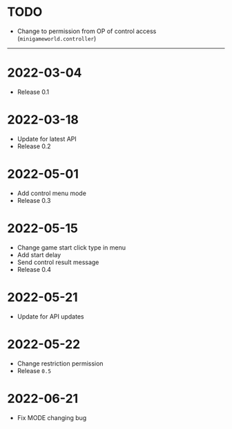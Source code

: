 # TODO
- Change to permission from OP of control access (`minigameworld.controller`)


---


# 2022-03-04
- Release 0.1

# 2022-03-18
- Update for latest API
- Release 0.2

# 2022-05-01
- Add control menu mode
- Release 0.3

# 2022-05-15
- Change game start click type in menu
- Add start delay
- Send control result message
- Release 0.4

# 2022-05-21
- Update for API updates

# 2022-05-22
- Change restriction permission
- Release `0.5`

# 2022-06-21
- Fix MODE changing bug










